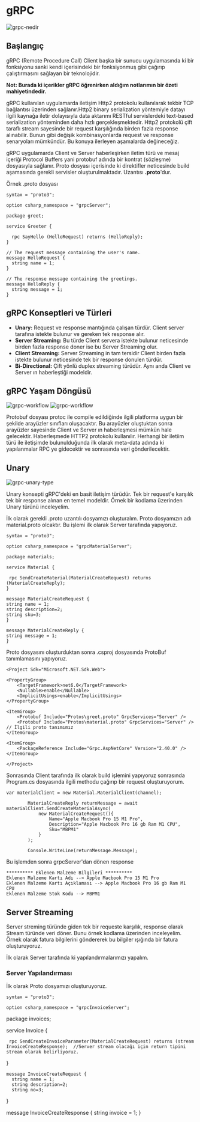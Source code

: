 # gRPC 

![grpc-nedir](https://github.com/ouzdev/gRPC/blob/master/image/grpc-net-core.png?raw=true)
## Başlangıç
gRPC (Remote Procedure Call) Client başka bir sunucu uygulamasında ki bir fonksiyonu sanki kendi içerisindeki bir fonksiyonmuş gibi çağırıp çalıştırmasını sağlayan bir teknolojidir.

**Not: Burada ki içerikler gRPC öğrenirken aldığım notlarımın bir özeti mahiyetindedir.**


gRPC kullanılan uygulamarda iletişim Http2 protokolu kullanılarak tekbir TCP bağlantısı üzerinden sağlanır.Http2 binary serialization yöntemiyle datayı ilgili kaynağa iletir dolayısıyla data aktarımı RESTful servislerdeki text-based serialization yönteminden daha hızlı gerçekleşmektedir. Http2 protokolü çift taraflı stream sayesinde bir request karşılığında birden fazla response alınabilir. Bunun gibi değişik kombinasyonlarda request ve response senaryoları mümkündür. Bu konuya ilerleyen aşamalarda değineceğiz.


gRPC uygulamarda Client ve Server haberleşirken iletim türü ve mesaj içeriği Protocol Buffers yani protobuf adında bir kontrat (sözleşme) dosyasıyla sağlanır. Proto dosyası içerisinde ki direktifler neticesinde build aşamasında gerekli servisler oluşturulmaktadır. Uzantısı **.proto**'dur.

Örnek  .proto dosyası

    syntax = "proto3"; 
    
    option csharp_namespace = "grpcServer";
    
    package greet;
    
    service Greeter {
    
      rpc SayHello (HelloRequest) returns (HelloReply); 
    }
    
    // The request message containing the user's name.
    message HelloRequest {
      string name = 1;
    }
    
    // The response message containing the greetings.
    message HelloReply {
      string message = 1;
    }
    

## gRPC Konseptleri ve Türleri
- **Unary:** Request ve response mantığında çalışan türdür. Client server tarafına istekte bulunur ve gereken tek response alır.
- **Server Streaming:** Bu türde Client  servera istekte bulunur neticesinde birden fazla response doner ise bu Server Streaming olur.
- **Client Streaming:**  Server Streaming in tam tersidir Client birden fazla istekte bulunur neticesinde tek bir response donulen türdür.
- **Bi-Directional:**  Çift yönlü duplex streaming türüdür. Aynı anda Client ve Server ın haberleştiği modeldir.
## gRPC Yaşam Döngüsü
![grpc-workflow](https://github.com/ouzdev/gRPC/blob/master/image/gRPC-workflow.png?raw=true)
![grpc-workflow](https://github.com/ouzdev/gRPC/blob/master/image/grpc-workflow.jpeg?raw=true)

Protobuf dosyası protoc ile compile edildiğinde ilgili platforma uygun bir şekilde arayüzler sınıfları oluşacaktır. Bu arayüzler oluştuktan sonra arayüzler sayesinde Client ve Server ın haberleşmesi mümkün hale gelecektir. Haberleşmede HTTP2 protokolu kullanılır. Herhangi bir iletiim türü ile iletişimde bulunulduğunda ilk olarak meta-data adında ki yapılanmalar RPC ye gidecektir ve sonrasında veri gönderilecektir.

## Unary
![grpc-unary-type](https://github.com/ouzdev/gRPC/blob/master/image/grpc-unary-type.png?raw=true)

Unary konsepti gRPC'deki en basit iletişim türüdür. Tek bir request'e karşılık tek bir response alınan en temel modeldir.
Örnek bir kodlama üzerinden Unary türünü inceleyelim.

İlk olarak gerekli .proto uzantılı dosyamızı oluşturalım. Proto dosyamızın adı material.proto olcaktır. Bu işlemi ilk olarak Server tarafında yapıyoruz.

    syntax = "proto3";

    option csharp_namespace = "grpcMaterialServer";

    package materials;

    service Material {

     rpc SendCreateMaterial(MaterialCreateRequest) returns (MaterialCreateReply);  
    }

    message MaterialCreateRequest {
    string name = 1;
    string description=2;
    string sku=3;
    }

    message MaterialCreateReply {
    string message = 1;
    }

Proto dosyasını oluşturduktan sonra .csproj dosyasında ProtoBuf tanımlamasını yapıyoruz.

    <Project Sdk="Microsoft.NET.Sdk.Web">

    <PropertyGroup>
        <TargetFramework>net6.0</TargetFramework>
        <Nullable>enable</Nullable>
        <ImplicitUsings>enable</ImplicitUsings>
    </PropertyGroup>

    <ItemGroup>
        <Protobuf Include="Protos\greet.proto" GrpcServices="Server" />
        <Protobuf Include="Protos\material.proto" GrpcServices="Server" /> // İlgili proto tanımımız
    </ItemGroup>

    <ItemGroup>
        <PackageReference Include="Grpc.AspNetCore" Version="2.40.0" />
    </ItemGroup>

    </Project>

Sonrasında Client tarafında ilk olarak build işlemini yapıyoruz sonrasında Program.cs dosyasında ilgili methodu çağırıp bir request oluşturuyorum.

    var materialClient = new Material.MaterialClient(channel);

            MaterialCreateReply returnMessage = await materialClient.SendCreateMaterialAsync(
                new MaterialCreateRequest(){
                    Name="Apple Macbook Pro 15 M1 Pro",
                    Description="Apple Macbook Pro 16 gb Ram M1 CPU", 
                    Sku="MBPM1"
                }
            );

            Console.WriteLine(returnMessage.Message);

Bu işlemden sonra grpcServer'dan dönen response

    ********** Eklenen Malzeme Bilgileri **********
    Eklenen Malzeme Kartı Adı --> Apple Macbook Pro 15 M1 Pro
    Eklenen Malzeme Kartı Açıklaması --> Apple Macbook Pro 16 gb Ram M1 CPU
    Eklenen Malzeme Stok Kodu --> MBPM1

## Server Streaming
Server streming türünde giden tek bir requeste karşılık, response olarak Stream türünde veri döner.
Bunu örnek kodlama üzerinden inceleyelim. Örnek olarak fatura bilgilerini göndererek bu bilgiler ışığında bir fatura oluşturuyoruz.

İlk olarak Server tarafında ki yapılandırmalarımızı yapalım.

### Server Yapılandırması
İlk olarak Proto dosyamızı oluşturuyoruz. 

    syntax = "proto3";

    option csharp_namespace = "grpcInvoiceServer";

   package invoices;

   service Invoice {

     rpc SendCreateInvoiceParameter(MaterialCreateRequest) returns (stream InvoiceCreateResponse);  //Server stream olacağı için return tipini stream olarak belirliyoruz.
   }

    message InvoiceCreateRequest {
      string name = 1;
      string description=2;
      string no=3;
   }

   message InvoiceCreateResponse {
      string invoice = 1;
    }


  